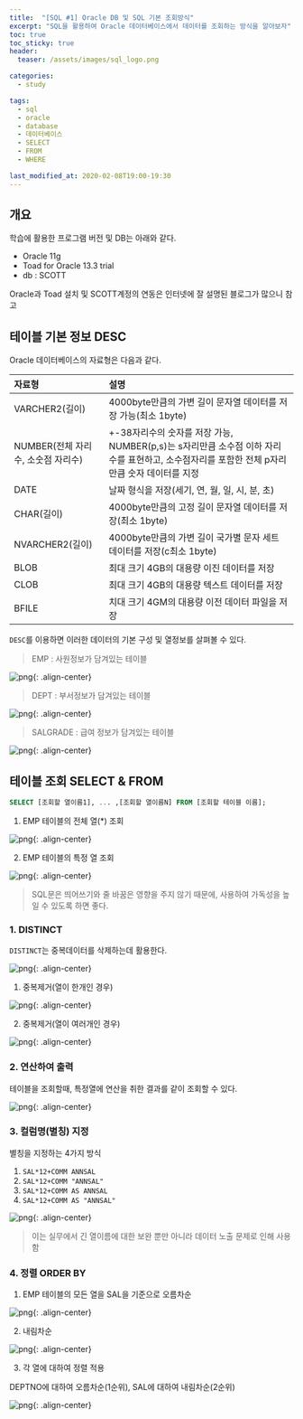 ```yaml
---
title:  "[SQL #1] Oracle DB 및 SQL 기본 조회방식"
excerpt: "SQL을 활용하여 Oracle 데이터베이스에서 데이터를 조회하는 방식을 알아보자"
toc: true
toc_sticky: true
header:
  teaser: /assets/images/sql_logo.png

categories:
  - study

tags:
  - sql
  - oracle
  - database
  - 데이터베이스
  - SELECT
  - FROM
  - WHERE

last_modified_at: 2020-02-08T19:00-19:30
---
```


## 개요  

학습에 활용한 프로그램 버전 및 DB는 아래와 같다.  

- Oracle 11g  
- Toad for Oracle 13.3 trial  
- db : SCOTT  

Oracle과 Toad 설치 및 SCOTT계정의 연동은 인터넷에 잘 설명된 블로그가 많으니 참고  

## 테이블 기본 정보 DESC  


Oracle 데이터베이스의 자료형은 다음과 같다.  

| 자료형 | 설명 |
|:---|:---|
| VARCHER2(길이) | 4000byte만큼의 가변 길이 문자열 데이터를 저장 가능(최소 1byte) |
| NUMBER(전체 자리수, 소숫점 자리수) | +-38자리수의 숫자를 저장 가능, NUMBER(p,s)는 s자리만큼 소수점 이하 자리수를 표현하고, 소수점자리를 포함한 전체 p자리만큼 숫자 데이터를 지정 |
| DATE | 날짜 형식을 저장(세기, 연, 월, 일, 시, 분, 초) |
| CHAR(길이) | 4000byte만큼의 고정 길이 문자열 데이터를 저장(최소 1byte) |
| NVARCHER2(길이) | 4000byte만큼의 가변 길이 국가별 문자 세트 데이터를 저장(c최소 1byte) |
| BLOB | 최대 크기 4GB의 대용량 이진 데이터를 저장 |
| CLOB | 최대 크기 4GB의 대용량 텍스트 데이터를 저장 |
| BFILE | 치대 크기 4GM의 대용량 이전 데이터 파일을 저장 |  


`DESC`를 이용하면 이러한 데이터의 기본 구성 및 열정보를 살펴볼 수 있다.  

> EMP : 사원정보가 담겨있는 테이블  

![png](/assets/images/sql/#1/desc1.png){: .align-center}  

> DEPT : 부서정보가 담겨있는 테이블  

![png](/assets/images/sql/#1/desc2.png){: .align-center}  

> SALGRADE : 급여 정보가 담겨있는 테이블  

![png](/assets/images/sql/#1/desc3.png){: .align-center}  


## 테이블 조회 SELECT & FROM  

```sql
SELECT [조회할 열이름1], ... ,[조회할 열이름N] FROM [조회할 테이블 이름];
```

1. EMP 테이블의 전체 열(*) 조회  

![png](/assets/images/sql/#1/select1.png){: .align-center}  

2. EMP 테이블의 특정 열 조회  

![png](/assets/images/sql/#1/select2.png){: .align-center}  


> SQL문은 띄어쓰기와 줄 바꿈은 영향을 주지 않기 때문에, 사용하여 가독성을 높일 수 있도록 하면 좋다.  


### 1. DISTINCT  

`DISTINCT`는 중복데이터를 삭제하는데 활용한다.  

![png](/assets/images/sql/#1/distinct1.png){: .align-center}  

1. 중복제거(열이 한개인 경우)  

![png](/assets/images/sql/#1/distinct2.png){: .align-center}  

2. 중복제거(열이 여러개인 경우)  

![png](/assets/images/sql/#1/distinct3.png){: .align-center}  


### 2. 연산하여 출력  

테이블을 조회할때, 특정열에 연산을 취한 결과를 같이 조회할 수 있다.  

![png](/assets/images/sql/#1/cal1.png){: .align-center}  


### 3. 컬럼명(별칭) 지정  

별칭을 지정하는 4가지 방식  

1. `SAL*12+COMM ANNSAL`
2. `SAL*12+COMM "ANNSAL"`
3. `SAL*12+COMM AS ANNSAL`
4. `SAL*12+COMM AS "ANNSAL"`

![png](/assets/images/sql/#1/colname1.png){: .align-center}  

> 이는 실무에서 긴 열이름에 대한 보완 뿐만 아니라 데이터 노출 문제로 인해 사용함  


### 4. 정렬 ORDER BY  

1. EMP 테이블의 모든 열을 SAL을 기준으로 오름차순  

![png](/assets/images/sql/#1/order1.png){: .align-center}  

2. 내림차순  

![png](/assets/images/sql/#1/order2.png){: .align-center}  

3. 각 열에 대하여 정렬 적용  

DEPTNO에 대하여 오름차순(1순위), SAL에 대하여 내림차순(2순위)  

![png](/assets/images/sql/#1/order3.png){: .align-center}  
